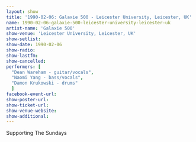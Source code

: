 ```yaml
---
layout: show
title: '1990-02-06: Galaxie 500 - Leicester University, Leicester, UK'
name: 1990-02-06-galaxie-500-leicester-university-leicester-uk
artist-name: 'Galaxie 500'
show-venue: 'Leicester University, Leicester, UK'
show-setlist: 
show-date: 1990-02-06
show-radio: 
show-lastfm: 
show-cancelled: 
performers: [
  "Dean Wareham - guitar/vocals",
  "Naomi Yang - bass/vocals",
  "Damon Krukowski - drums"
  ]
facebook-event-url: 
show-poster-url: 
show-ticket-url: 
show-venue-website: 
show-additional: 
---
```


Supporting The Sundays